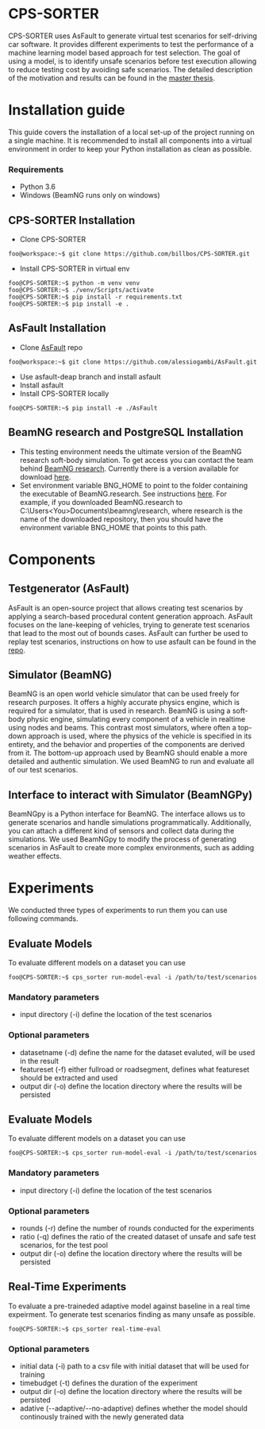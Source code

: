 # CPS-SORTER

CPS-SORTER uses AsFault to generate virtual test scenarios for self-driving car software. It provides different experiments to test the performance of a machine learning model based approach for test selection.
The goal of using a model, is to identify unsafe scenarios before test execution allowing to reduce testing cost by avoiding safe scenarios. The detailed description of the motivation and results can be found in the [master thesis](https://github.com/billbos/Master-Thesis-CPS-SORTER).

# Installation guide
This guide covers the installation of a local set-up of the project running on a single machine. It is recommended to install all components into a virtual environment in order to keep your Python installation as clean as possible.

### Requirements
* Python 3.6
* Windows (BeamNG runs only on windows)

## CPS-SORTER Installation
* Clone CPS-SORTER 
```console
foo@workspace:~$ git clone https://github.com/billbos/CPS-SORTER.git
```
* Install CPS-SORTER in virtual env
```console
foo@CPS-SORTER:~$ python -m venv venv
foo@CPS-SORTER:~$ ./venv/Scripts/activate
foo@CPS-SORTER:~$ pip install -r requirements.txt
foo@CPS-SORTER:~$ pip install -e .
```
## AsFault Installation
* Clone [AsFault](https://github.com/alessiogambi/AsFault.git) repo
```console
foo@workspace:~$ git clone https://github.com/alessiogambi/AsFault.git
```
* Use asfault-deap branch and install asfault
* Install asfault
* Install CPS-SORTER locally
```console
foo@CPS-SORTER:~$ pip install -e ./AsFault
```
## BeamNG research and PostgreSQL Installation
* This testing environment needs the ultimate version of the BeamNG research soft-body simulation. To get access you can contact the team behind [BeamNG research](https://beamng.gmbh/research/). Currently there is a version available for download [here](https://gwunipassaude-my.sharepoint.com/:u:/g/personal/huber176_gw_uni-passau_de/Ea5EMh0Ik9tKi43BY4HMPLsBMAHG_j74VsO4WGG3kHJnmQ?e=AGuRMj).
* Set environment variable BNG_HOME to point to the folder containing the executable of BeamNG.research. See instructions [here](https://superuser.com/q/949560).
For example, if you downloaded BeamNG.research to C:\Users\<You>Documents\beamng\research, where research is the name of the downloaded repository, then you should have the environment variable BNG_HOME that points to this path.

# Components
## Testgenerator (AsFault)
AsFault is an open-source project that allows creating test scenarios by applying a
search-based procedural content generation approach. AsFault focuses on the lane-keeping
of vehicles, trying to generate test scenarios that lead to the most out of bounds cases. 
AsFault can further be used to replay test scenarios, instructions on how to use asfault can be found in the [repo](https://github.com/alessiogambi/AsFault.git).
## Simulator (BeamNG)
BeamNG is an open world vehicle simulator that can be used freely for research purposes. It
offers a highly accurate physics engine, which is required for a simulator, that is used in research.
BeamNG is using a soft-body physic engine, simulating every component of a vehicle in realtime using nodes and beams. This contrast most simulators, where often a top-down approach is
used, where the physics of the vehicle is specified in its entirety, and the behavior and properties
of the components are derived from it. The bottom-up approach used by BeamNG should enable
a more detailed and authentic simulation. We used BeamNG to run and evaluate all of our test
scenarios.

## Interface to interact with Simulator (BeamNGPy)
BeamNGpy is a Python interface for BeamNG. The interface allows us to generate scenarios and handle simulations programmatically. Additionally, you can attach a different
kind of sensors and collect data during the simulations. We used BeamNGpy to modify the
process of generating scenarios in AsFault to create more complex environments, such as
adding weather effects.

# Experiments
We conducted three types of experiments  to run them you can use following commands.
## Evaluate Models
To evaluate different models on a dataset you can use 
```console
foo@CPS-SORTER:~$ cps_sorter run-model-eval -i /path/to/test/scenarios
```
### Mandatory parameters
* input directory (-i) define the location of the test scenarios

### Optional parameters
* datasetname (-d) define the name for the dataset evaluted, will be used in the result
* featureset (-f) either fullroad or roadsegment, defines what featureset should be extracted and used
* output dir (-o) define the location directory where the results will be persisted

## Evaluate Models
To evaluate different models on a dataset you can use 
```console
foo@CPS-SORTER:~$ cps_sorter run-model-eval -i /path/to/test/scenarios
```
### Mandatory parameters
* input directory (-i) define the location of the test scenarios

### Optional parameters
* rounds (-r) define the number of rounds conducted for the experiments
* ratio (-q) defines the ratio of the created dataset of unsafe and safe test scenarios, for the test pool
* output dir (-o) define the location directory where the results will be persisted

## Real-Time Experiments
To evaluate a pre-traineded adaptive model against baseline in a real time expeirment. To generate test scenarios finding as many unsafe as possible.
```console
foo@CPS-SORTER:~$ cps_sorter real-time-eval
```
### Optional parameters
* initial data (-i) path to a csv file with initial dataset that will be used for training
* timebudget (-t) defines the duration of the experiment
* output dir (-o) define the location directory where the results will be persisted
* adative (--adaptive/--no-adaptive) defines whether the model should continously trained with the newly generated data
